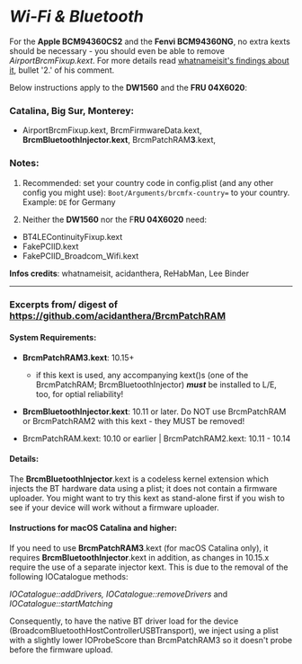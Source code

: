 # _Wi-Fi & Bluetooth_

For the **Apple BCM94360CS2** and the **Fenvi BCM94360NG**, no extra kexts should be necessary - you should even be able to remove *AirportBrcmFixup.kext*. For more details read [whatnameisit's findings about it](https://github.com/tctien342/Asus-Vivobook-S510UA-Hackintosh/issues/46#issuecomment-592947028), bullet '2.' of his comment.

Below instructions apply to the **DW1560** and the **FRU 04X6020**:

### Catalina, Big Sur, Monterey:
- AirportBrcmFixup.kext, BrcmFirmwareData.kext, **BrcmBluetoothInjector.kext**, BrcmPatchRAM**3**.kext,

### Notes:

1. Recommended: set your country code in config.plist (and any other config you might use): `Boot/Arguments/brcmfx-country=` to your country. Example: `DE` for Germany

2. Neither the **DW1560** nor the F**RU 04X6020** need:

- BT4LEContinuityFixup.kext
- FakePCIID.kext
- FakePCIID\_Broadcom_Wifi.kext

**Infos credits**: whatnameisit, acidanthera, ReHabMan, Lee Binder

________________

### Excerpts from/ digest of https://github.com/acidanthera/BrcmPatchRAM

#### System Requirements:

- **BrcmPatchRAM3.kext**: 10.15+

	* if this kext is used, any accompanying kext()s (one of the BrcmPatchRAM; BrcmBluetoothInjector) ***must*** be installed to L/E, too, for optial reliability!
- **BrcmBluetoothInjector.kext**: 10.11 or later. Do NOT use BrcmPatchRAM or BrcmPatchRAM2 with this kext - they MUST be removed!
- BrcmPatchRAM.kext: 10.10 or earlier | BrcmPatchRAM2.kext: 10.11 - 10.14

#### Details:

The **BrcmBluetoothInjector**.kext is a codeless kernel extension which injects the BT hardware data using a plist; it does not contain a firmware uploader. You might want to try this kext as stand-alone first if you wish to see if your device will work without a firmware uploader.

#### Instructions for macOS Catalina and higher:

If you need to use **BrcmPatchRAM3**.kext (for macOS Catalina only), it requires **BrcmBluetoothInjector**.kext in addition, as changes in 10.15.x require the use of a separate injector kext. This is due to the removal of the following IOCatalogue methods:

*IOCatalogue::addDrivers, IOCatalogue::removeDrivers* and *IOCatalogue::startMatching*

Consequently, to have the native BT driver load for the device (BroadcomBluetoothHostControllerUSBTransport), we inject using a plist with a slightly lower IOProbeScore than BrcmPatchRAM3 so it doesn't probe before the firmware upload.
